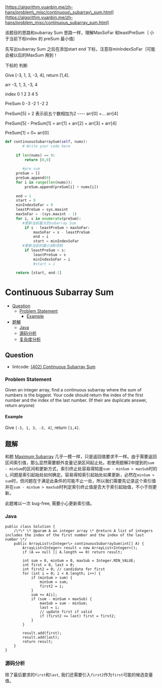 [https://algorithm.yuanbin.me/zh-hans/problem\_misc/continuous\_subarray\_sum.html](https://algorithm.yuanbin.me/zh-hans/problem_misc/continuous_subarray_sum.html)

该题目的思路和subarray Sum 思路一样，理解MaxSoFar 和leastPreSum｛ 小于当前下标index 的 preSum 最小值｝

先写出subarray Sum 之后在添加start end 下标，注意存minIndexSoFar｛可能会被以后的MaxSum 用到！

下标的 判断

Give [-3, 1, 3, -3, 4], return [1,4].

arr -3, 1, 3, -3, 4

index 0 1 2 3 4 5

PreSum 0 -3 -2 1 -2 2

PreSum[5] = 2 表示前五个数相加为2 ---- arr[0] +... arr[4]

PreSum[5] - PreSum[1] = arr[1] + arr[2] + arr[3] + arr[4]

PreSum[1] = 0+ arr[0]

```python
def continuousSubarraySum(self, nums):
        # Write your code here
        
     if len(nums) == 0:
         return [0,0]
        
        #pre sum
     preSum = []
     preSum.append(0)
     for i in range(len(nums)):
         preSum.append(preSum[i] + nums[i])
     
     end = 1
     start = 0
     minIndexSoFar = 0
     leastPreSum = sys.maxint
     maxSoFar = -(sys.maxint - 1)
     for i, s in enumerate(preSum):
        #更新当前最大的subarray Sum
         if s - leastPreSum > maxSoFar:
             maxSoFar = s - leastPreSum
             end = i
             start = minIndexSoFar
        #更新当前的最小前N项和
         if leastPreSum > s:
             leastPreSum = s
             minIndexSoFar = i
             #start = i
             
     return [start, end-1]
```

Continuous Subarray Sum
=======================

* [Question](https://algorithm.yuanbin.me/zh-hans/problem_misc/continuous_subarray_sum_ii.html#question)
  * [Problem Statement](https://algorithm.yuanbin.me/zh-hans/problem_misc/continuous_subarray_sum_ii.html#problem-statement)
    * [Example](https://algorithm.yuanbin.me/zh-hans/problem_misc/continuous_subarray_sum_ii.html#example)
* [题解](https://algorithm.yuanbin.me/zh-hans/problem_misc/continuous_subarray_sum_ii.html#%E9%A2%98%E8%A7%A3)
  * [Java](https://algorithm.yuanbin.me/zh-hans/problem_misc/continuous_subarray_sum_ii.html#java)
  * [源码分析](https://algorithm.yuanbin.me/zh-hans/problem_misc/continuous_subarray_sum_ii.html#%E6%BA%90%E7%A0%81%E5%88%86%E6%9E%90)
  * [复杂度分析](https://algorithm.yuanbin.me/zh-hans/problem_misc/continuous_subarray_sum_ii.html#%E5%A4%8D%E6%9D%82%E5%BA%A6%E5%88%86%E6%9E%90)

Question
--------

* lintcode: [(402) Continuous Subarray Sum](http://www.lintcode.com/en/problem/continuous-subarray-sum/)

### Problem Statement

Given an integer array, find a continuous subarray where the sum of numbers is the biggest. Your code should return the index of the first number and the index of the last number. (If their are duplicate answer, return anyone)

#### Example

Give `[-3, 1, 3, -3, 4]`, return `[1,4]`.

题解
--

和题 [Maximum Subarray](http://algorithm.yuanbin.me/zh-hans/dynamic_programming/maximum_subarray.html) 几乎一模一样，只是返回值要求不一样。由于需要返回区间索引值，那么显然需要额外变量记录区间起止处。若使用题解2中提到的`sum - minSum`的区间和更新方式，索引终止处容易得知是`sum - minSum > maxSub`时的`i`, 问题是索引起始处如何确定。容易得知索引起始处如果更新，必然在`minSum > sum`时，但问题在于满足此条件的可能不止一处，所以我们需要先记录这个索引值并在`sum - minSum > maxSub`时判定索引终止值是否大于索引起始值，不小于则更新。

此题难以一次 bug-free, 需要小心更新索引值。

### Java

```
public class Solution {
    /\*\* \* @param A an integer array \* @return A list of integers includes the index of the first number and the index of the last number \*/
    public ArrayList\<Integer\> continuousSubarraySum(int[] A) {
        ArrayList<Integer> result = new ArrayList<Integer>();
        if (A == null || A.length == 0) return result;

        int sum = 0, minSum = 0, maxSub = Integer.MIN_VALUE;
        int first = 0, last = 0;
        int first2 = 0; // candidate for first
        for (int i = 0; i < A.length; i++) {
            if (minSum > sum) {
                minSum = sum;
                first2 = i;
            }
            sum += A[i];
            if (sum - minSum > maxSub) {
                maxSub = sum - minSum;
                last = i;
                // update first if valid
                if (first2 <= last) first = first2;
            }
        }

        result.add(first);
        result.add(last);
        return result;
    }
}

```

### 源码分析

除了最后要求的`first`和`last`, 我们还需要引入`first2`作为`first`可能的候选变量值。

